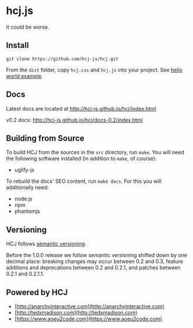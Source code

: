 # hcj.js #

It could be worse.

## Install ##

`git clone https://github.com/hcj-js/hcj.git`

From the `dist` folder, copy `hcj.css` and `hcj.js` into your project.
See [hello world example](https://hcj-js.github.io/hcj/index.html#1).

## Docs ##

Latest docs are located at http://hcj-js.github.io/hcj/index.html

v0.2 docs: http://hcj-js.github.io/hcj/docs-0.2/index.html

## Building from Source ##

To build HCJ from the sources in the `src` directory, run `make`.  You
will need the following software installed (in addition to `make`, of
course):

* uglify-js

To rebuild the docs' SEO content, run `make docs`.  For this you will
additionally need:

* node.js
* npm
* phantomjs

## Versioning ##

HCJ follows [semantic versioning](https://semver.org/).

Before the 1.0.0 release we follow semantic versioning shifted down by
one decimal place: breaking changes may occur between 0.2 and 0.3,
feature additions and deprecations between 0.2 and 0.2.1, and patches
between 0.2.1 and 0.2.1.1.

## Powered by HCJ ##

* [http://anarchyinteractive.com](http://anarchyinteractive.com)
* [http://tedxmadison.com](http://tedxmadison.com)
* [https://www.aoeu2code.com](https://www.aoeu2code.com)
